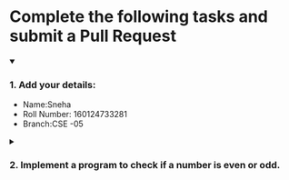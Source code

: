 # Complete the following tasks and submit a Pull Request
<details open>
<summary><h3>1. Add your details: </h3></summary>
<ul>
  <li> Name:Sneha </li>
  <li> Roll Number: 160124733281 </li>
  <li> Branch:CSE -05 </li>
</ul>
</details>
<details>
<summary><h3> 2. Implement a program to check if a number is even or odd. </h3></summary>
<ul>
  <li> Create a new file in the repository and add your code. </li>
  <li> Use any programming language of your choice. </li>
</ul>
</details>
